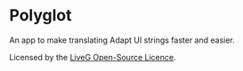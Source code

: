 # Polyglot
An app to make translating Adapt UI strings faster and easier.

Licensed by the [LiveG Open-Source Licence](LICENCE.md).
